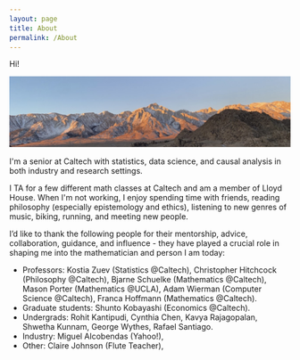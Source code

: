 ```yaml
---
layout: page
title: About
permalink: /About
---
```

Hi!

![image info](/assets/img/landscapemountains.jpg)

I'm a senior at Caltech with statistics, data science, and causal analysis in both industry and research settings.
 
I TA for a few different math classes at Caltech and am a member of Lloyd House. When I'm not working, I enjoy spending time with friends, reading philosophy (especially epistemology and ethics), listening to new genres of music, biking, running, and meeting new people.

I’d like to thank the following people for their mentorship, advice, collaboration, guidance, and influence - they have played a crucial role in shaping me into the mathematician and person I am today:

* Professors: Kostia Zuev (Statistics @Caltech), Christopher Hitchcock (Philosophy @Caltech), Bjarne Schuelke (Mathematics @Caltech), Mason Porter (Mathematics @UCLA), Adam Wierman (Computer Science @Caltech), Franca Hoffmann (Mathematics @Caltech).
* Graduate students: Shunto Kobayashi (Economics @Caltech).
* Undergrads: Rohit Kantipudi, Cynthia Chen, Kavya Rajagopalan, Shwetha Kunnam, George Wythes, Rafael Santiago. 
* Industry: Miguel Alcobendas (Yahoo!), 
* Other: Claire Johnson (Flute Teacher),